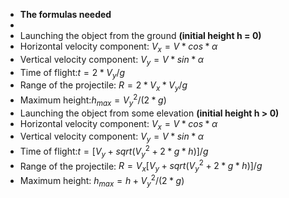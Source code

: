 - **The formulas needed**
-
- Launching the object from the ground **(initial height h = 0)**
- Horizontal velocity component: $V_x=V*cos*α$
- Vertical velocity component: $V_y​=V*sin*α$
- Time of flight:$ t=2*V_y​/g$
- Range of the projectile: $R=2*V_x​*V_y​/g$
- Maximum height:$h_{max}=V_y^2​/(2*g)$
- Launching the object from some elevation **(initial height h > 0)**
- Horizontal velocity component: $V_x​=V*cos*α$
- Vertical velocity component: $V_y​=V*sin*α$
- Time of flight:$ t=[V_y​+sqrt(V_y^2​+2*g*h​)]/g$
- Range of the projectile: $R=V_x​[V_y​+sqrt(V_y^2​+2*g*h)​]/g$
- Maximum height: $h_{max}​=h+V_y^2​/(2*g)$